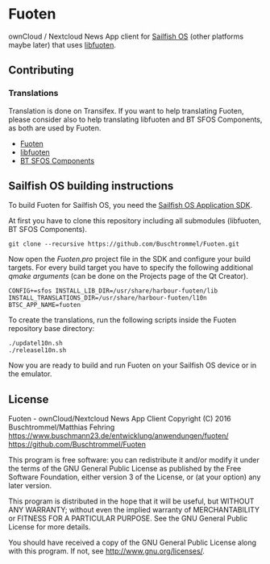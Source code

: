 # Fuoten
ownCloud / Nextcloud News App client for [Sailfish OS](https://sailfishos.org/) (other platforms maybe later)
that uses [libfuoten](https://github.com/Buschtrommel/libfuoten).

## Contributing
### Translations
Translation is done on Transifex. If you want to help translating Fuoten, please consider also to help translating libfuoten and
BT SFOS Components, as both are used by Fuoten.
* [Fuoten](https://www.transifex.com/buschtrommel/fuoten)
* [libfuoten](https://www.transifex.com/buschtrommel/libfuoten)
* [BT SFOS Components](https://www.transifex.com/buschtrommel/bt-sfos-components)

## Sailfish OS building instructions
To build Fuoten for Sailfish OS, you need the [Sailfish OS Application SDK](https://sailfishos.org/wiki/Application_SDK).

At first you have to clone this repository including all submodules (libfuoten, BT SFOS Components).

    git clone --recursive https://github.com/Buschtrommel/Fuoten.git
    
Now open the *Fuoten.pro* project file in the SDK and configure your build targets. For every build target
you have to specify the following additional *qmake arguments* (can be done on the Projects page of the Qt Creator).

    CONFIG+=sfos INSTALL_LIB_DIR=/usr/share/harbour-fuoten/lib INSTALL_TRANSLATIONS_DIR=/usr/share/harbour-fuoten/l10n BTSC_APP_NAME=fuoten
    
To create the translations, run the following scripts inside the Fuoten repository base directory:

    ./updatel10n.sh
    ./releasel10n.sh
    
Now you are ready to build and run Fuoten on your Sailfish OS device or in the emulator.

## License
Fuoten - ownCloud/Nextcloud News App Client
Copyright (C) 2016 Buschtrommel/Matthias Fehring
https://www.buschmann23.de/entwicklung/anwendungen/fuoten/
https://github.com/Buschtrommel/Fuoten

This program is free software: you can redistribute it and/or modify
it under the terms of the GNU General Public License as published by
the Free Software Foundation, either version 3 of the License, or
(at your option) any later version.

This program is distributed in the hope that it will be useful,
but WITHOUT ANY WARRANTY; without even the implied warranty of
MERCHANTABILITY or FITNESS FOR A PARTICULAR PURPOSE.  See the
GNU General Public License for more details.

You should have received a copy of the GNU General Public License
along with this program.  If not, see <http://www.gnu.org/licenses/>.

